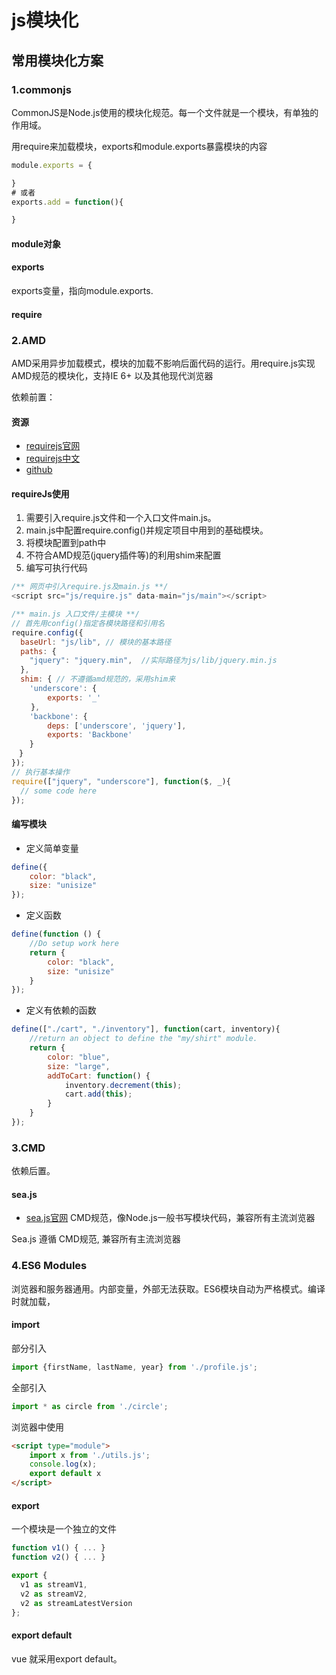 # js模块化

## 常用模块化方案

### 1.commonjs

CommonJS是Node.js使用的模块化规范。每一个文件就是一个模块，有单独的作用域。

用require来加载模块，exports和module.exports暴露模块的内容

```javascript
module.exports = {

}
# 或者
exports.add = function(){

}
```

#### module对象

#### exports

exports变量，指向module.exports.

#### require

### 2.AMD

AMD采用异步加载模式，模块的加载不影响后面代码的运行。用require.js实现AMD规范的模块化，支持IE 6+ 以及其他现代浏览器

依赖前置：

#### 资源

* [requirejs官网](https://requirejs.org/docs/start.html)
* [requirejs中文](http://www.requirejs.cn/)
* [github](https://github.com/requirejs/requirejs)

#### requireJs使用

1. 需要引入require.js文件和一个入口文件main.js。
2. main.js中配置require.config()并规定项目中用到的基础模块。
3. 将模块配置到path中
4. 不符合AMD规范(jquery插件等)的利用shim来配置
5. 编写可执行代码

```javascript
/** 网页中引入require.js及main.js **/
<script src="js/require.js" data-main="js/main"></script>

/** main.js 入口文件/主模块 **/
// 首先用config()指定各模块路径和引用名
require.config({
  baseUrl: "js/lib", // 模块的基本路径
  paths: {
    "jquery": "jquery.min",  //实际路径为js/lib/jquery.min.js
  },
  shim: { // 不遵循amd规范的，采用shim来
    'underscore': {
        exports: '_'
　　 },
    'backbone': {
        deps: ['underscore', 'jquery'],
        exports: 'Backbone'
    }
　}
});
// 执行基本操作
require(["jquery", "underscore"], function($, _){
  // some code here
});

```

#### 编写模块

* 定义简单变量

```javascript
define({
    color: "black",
    size: "unisize"
});
```

* 定义函数

```javascript
define(function () {
    //Do setup work here
    return {
        color: "black",
        size: "unisize"
    }
});
```

* 定义有依赖的函数

```javascript
define(["./cart", "./inventory"], function(cart, inventory){
    //return an object to define the "my/shirt" module.
    return {
        color: "blue",
        size: "large",
        addToCart: function() {
            inventory.decrement(this);
            cart.add(this);
        }
    }
});
```

### 3.CMD

依赖后置。

#### sea.js

* [sea.js官网](https://seajs.github.io/seajs/docs/) CMD规范，像Node.js一般书写模块代码，兼容所有主流浏览器

Sea.js 遵循 CMD规范, 兼容所有主流浏览器  

### 4.ES6 Modules

浏览器和服务器通用。内部变量，外部无法获取。ES6模块自动为严格模式。编译时就加载，

#### import

部分引入

```javascript
import {firstName, lastName, year} from './profile.js';
```

全部引入

```javascript
import * as circle from './circle';
```

浏览器中使用

``` html
<script type="module">
    import x from './utils.js';
    console.log(x);
    export default x
</script>
```

#### export

一个模块是一个独立的文件

```javascript
function v1() { ... }
function v2() { ... }

export {
  v1 as streamV1,
  v2 as streamV2,
  v2 as streamLatestVersion
};
```

#### export default

vue 就采用export default。
